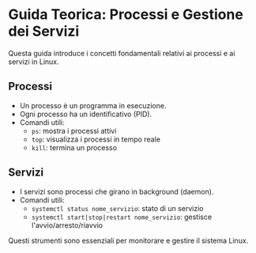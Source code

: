 # Guida Teorica: Processi e Gestione dei Servizi

Questa guida introduce i concetti fondamentali relativi ai processi e ai servizi in Linux.

## Processi
- Un processo è un programma in esecuzione.
- Ogni processo ha un identificativo (PID).
- Comandi utili:
  - `ps`: mostra i processi attivi
  - `top`: visualizza i processi in tempo reale
  - `kill`: termina un processo

## Servizi
- I servizi sono processi che girano in background (daemon).
- Comandi utili:
  - `systemctl status nome_servizio`: stato di un servizio
  - `systemctl start|stop|restart nome_servizio`: gestisce l'avvio/arresto/riavvio

Questi strumenti sono essenziali per monitorare e gestire il sistema Linux.